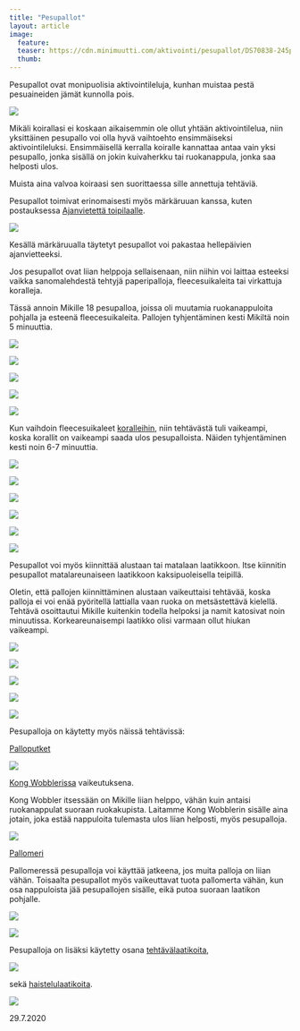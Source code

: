 ```yaml
---
title: "Pesupallot"
layout: article
image:
  feature:
  teaser: https://cdn.minimuutti.com/aktivointi/pesupallot/DS70838-245px.jpg
  thumb:
---
```


Pesupallot ovat monipuolisia aktivointileluja, kunhan muistaa pestä pesuaineiden jämät kunnolla pois.

![](https://cdn.minimuutti.com/aktivointi/pesupallot/DS70838-800px.jpg)

Mikäli koirallasi ei koskaan aikaisemmin ole ollut yhtään aktivointilelua, niin yksittäinen pesupallo voi olla hyvä vaihtoehto ensimmäiseksi aktivointileluksi. Ensimmäisellä kerralla koiralle kannattaa antaa vain yksi pesupallo, jonka sisällä on jokin kuivaherkku tai ruokanappula, jonka saa helposti ulos.

Muista aina valvoa koiraasi sen suorittaessa sille annettuja tehtäviä.

Pesupallot toimivat erinomaisesti myös märkäruuan kanssa, kuten postauksessa [Ajanvietettä toipilaalle](https://minimuutti.com/aktivointi/ajanvietetta-toipilaalle/).

[![](https://cdn.minimuutti.com/aktivointi/ajanvietetta-toipilaalle/DS37385-800px.jpg)](https://minimuutti.com/aktivointi/ajanvietetta-toipilaalle/)

Kesällä märkäruualla täytetyt pesupallot voi pakastaa hellepäivien ajanvietteeksi.

Jos pesupallot ovat liian helppoja sellaisenaan, niin niihin voi laittaa esteeksi vaikka sanomalehdestä tehtyjä paperipalloja, fleecesuikaleita tai virkattuja koralleja.

Tässä annoin Mikille 18 pesupalloa, joissa oli muutamia ruokanappuloita pohjalla ja esteenä fleecesuikaleita. Pallojen tyhjentäminen kesti Mikiltä noin 5 minuuttia.

![](https://cdn.minimuutti.com/aktivointi/pesupallot/DS69478-800px.jpg)

![](https://cdn.minimuutti.com/aktivointi/pesupallot/DS69516-800px.jpg)

![](https://cdn.minimuutti.com/aktivointi/pesupallot/DS69563-800px.jpg)

![](https://cdn.minimuutti.com/aktivointi/pesupallot/DS69583-800px.jpg)

![](https://cdn.minimuutti.com/aktivointi/pesupallot/DS69602-800px.jpg)

Kun vaihdoin fleecesuikaleet [koralleihin](https://minimuutti.com/aktivointi/korallit/), niin tehtävästä tuli vaikeampi, koska korallit on vaikeampi saada ulos pesupalloista. Näiden tyhjentäminen kesti noin 6-7 minuuttia.

![](https://cdn.minimuutti.com/aktivointi/pesupallot/DS69338-800px.jpg)

![](https://cdn.minimuutti.com/aktivointi/pesupallot/DS69355-800px.jpg)

![](https://cdn.minimuutti.com/aktivointi/pesupallot/DS69385-800px.jpg)

![](https://cdn.minimuutti.com/aktivointi/pesupallot/DS69394-800px.jpg)

![](https://cdn.minimuutti.com/aktivointi/pesupallot/DS69400-800px.jpg)

![](https://cdn.minimuutti.com/aktivointi/pesupallot/DS69421-800px.jpg)

Pesupallot voi myös kiinnittää alustaan tai matalaan laatikkoon. Itse kiinnitin pesupallot matalareunaiseen laatikkoon kaksipuoleisella teipillä.

Oletin, että pallojen kiinnittäminen alustaan vaikeuttaisi tehtävää, koska palloja ei voi enää pyöritellä lattialla vaan ruoka on metsästettävä kielellä. Tehtävä osoittautui Mikille kuitenkin todella helpoksi ja namit katosivat noin minuutissa. Korkeareunaisempi laatikko olisi varmaan ollut hiukan vaikeampi.

![](https://cdn.minimuutti.com/aktivointi/pesupallot/DS70842-800px.jpg)

![](https://cdn.minimuutti.com/aktivointi/pesupallot/DS70860-800px.jpg)

![](https://cdn.minimuutti.com/aktivointi/pesupallot/DS70878-800px.jpg)

![](https://cdn.minimuutti.com/aktivointi/pesupallot/DS70887-800px.jpg)

![](https://cdn.minimuutti.com/aktivointi/pesupallot/DS70889-800px.jpg)

Pesupalloja on käytetty myös näissä tehtävissä:

[Palloputket](https://minimuutti.com/aktivointi/palloputket/)

[![](https://cdn.minimuutti.com/aktivointi/palloputket/DS38709-800px.jpg)](https://minimuutti.com/aktivointi/palloputket/)

[Kong Wobblerissa](https://minimuutti.com/aktivointilelut/kong-wobbler/) vaikeutuksena.

Kong Wobbler itsessään on Mikille liian helppo, vähän kuin antaisi ruokanappulat suoraan ruokakupista. Laitamme Kong Wobblerin sisälle aina jotain, joka estää nappuloita tulemasta ulos liian helposti, myös pesupalloja.

[![](https://cdn.minimuutti.com/aktivointilelut/kongit/DSC57921-800px.jpg)](https://minimuutti.com/aktivointilelut/kong-wobbler/)

[Pallomeri ](https://minimuutti.com/aktivointi/pallomeri/)

Pallomeressä pesupalloja voi käyttää jatkeena, jos muita palloja on liian vähän. Toisaalta pesupallot myös vaikeuttavat tuota pallomerta vähän, kun osa nappuloista jää pesupallojen sisälle, eikä putoa suoraan laatikon pohjalle.

[![](https://cdn.minimuutti.com/aktivointi/pesupallot/DS69301-800px.jpg)](https://minimuutti.com/aktivointi/pallomeri/)

[![](https://cdn.minimuutti.com/aktivointi/pesupallot/DS69309-800px.jpg)](https://minimuutti.com/aktivointi/pallomeri/)

Pesupalloja on lisäksi käytetty osana [tehtävälaatikoita](https://minimuutti.com/aktivointi/tehtavalaatikot/),

[![](https://cdn.minimuutti.com/aktivointi/kaikkien-aikojen-vaikein-tehtavalaatikko/DSC56705-800px.jpg)](https://minimuutti.com/aktivointi/tehtavalaatikot/)

sekä [haistelulaatikoita](https://minimuutti.com/aktivointi/haistelulaatikko/).

[![](https://cdn.minimuutti.com/aktivointi/haistelulaatikko/DS40996-800px.jpg)](https://minimuutti.com/aktivointi/haistelulaatikko/)

29.7.2020